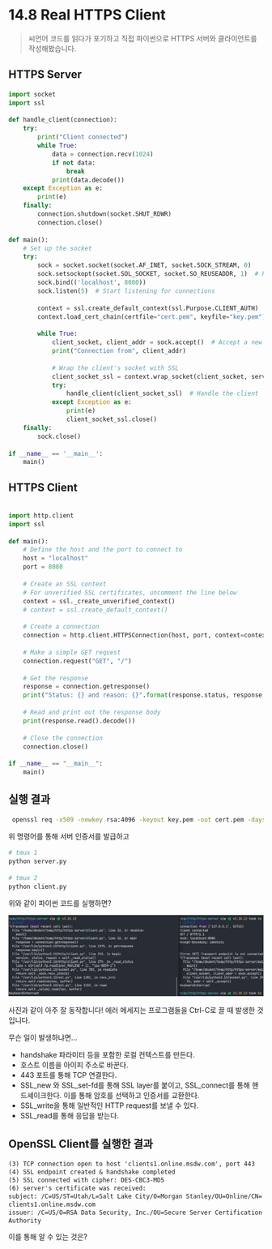 # 14.8 Real HTTPS Client

> 씨언어 코드를 읽다가 포기하고 직접 파이썬으로 HTTPS 서버와 클라이언트를 작성해봤습니다.

## HTTPS Server

```python
import socket
import ssl

def handle_client(connection):
    try:
        print("Client connected")
        while True:
            data = connection.recv(1024)
            if not data:
                break
            print(data.decode())
    except Exception as e:
        print(e)
    finally:
        connection.shutdown(socket.SHUT_RDWR)
        connection.close()

def main():
    # Set up the socket
    try:
        sock = socket.socket(socket.AF_INET, socket.SOCK_STREAM, 0)
        sock.setsockopt(socket.SOL_SOCKET, socket.SO_REUSEADDR, 1)  # Reuse the socket
        sock.bind(('localhost', 8080))
        sock.listen(5)  # Start listening for connections

        context = ssl.create_default_context(ssl.Purpose.CLIENT_AUTH)
        context.load_cert_chain(certfile="cert.pem", keyfile="key.pem")  # Load your certificate and private key

        while True:
            client_socket, client_addr = sock.accept()  # Accept a new connection
            print("Connection from", client_addr)

            # Wrap the client's socket with SSL
            client_socket_ssl = context.wrap_socket(client_socket, server_side=True)
            try:
                handle_client(client_socket_ssl)  # Handle the client
            except Exception as e:
                print(e)
                client_socket_ssl.close()
    finally:
        sock.close()

if __name__ == '__main__':
    main()
```

## HTTPS Client

```python

import http.client
import ssl

def main():
    # Define the host and the port to connect to
    host = "localhost"
    port = 8080

    # Create an SSL context
    # For unverified SSL certificates, uncomment the line below
    context = ssl._create_unverified_context()
    # context = ssl.create_default_context()

    # Create a connection
    connection = http.client.HTTPSConnection(host, port, context=context)

    # Make a simple GET request
    connection.request("GET", "/")

    # Get the response
    response = connection.getresponse()
    print("Status: {} and reason: {}".format(response.status, response.reason))

    # Read and print out the response body
    print(response.read().decode())

    # Close the connection
    connection.close()

if __name__ == "__main__":
    main()

```

## 실행 결과

```sh
 openssl req -x509 -newkey rsa:4096 -keyout key.pem -out cert.pem -days 365 -nodes
```

위 명령어를 통해 서버 인증서를 발급하고

```sh
# tmux 1
python server.py

# tmux 2
python client.py
```

위와 같이 파이썬 코드를 실행하면?

![result](images/20240106231524.png)

사진과 같이 아주 잘 동작합니다! 에러 메세지는 프로그램들을 Ctrl-C로 끌 때 발생한 것입니다.

무슨 일이 발생하냐면...

- handshake 파라미터 등을 포함한 로컬 컨텍스트를 만든다.
- 호스트 이름을 아이피 주소로 바꾼다.
- 443 포트를 통해 TCP 연결한다.
- SSL_new 와 SSL_set-fd를 통해 SSL layer를 붙이고, SSL_connect를 통해 핸드셰이크한다. 이를 통해 암호를 선택하고 인증서를 교환한다.
- SSL_write을 통해 일반적인 HTTP request를 보낼 수 있다.
- SSL_read를 통해 응답을 받는다.

## OpenSSL Client를 실행한 결과

```
(3) TCP connection open to host 'clients1.online.msdw.com', port 443
(4) SSL endpoint created & handshake completed
(5) SSL connected with cipher: DES-CBC3-MD5
(6) server's certificate was received:
subject: /C=US/ST=Utah/L=Salt Lake City/O=Morgan Stanley/OU=Online/CN=
clients1.online.msdw.com
issuer: /C=US/O=RSA Data Security, Inc./OU=Secure Server Certification
Authority
```

이를 통해 알 수 있는 것은?
